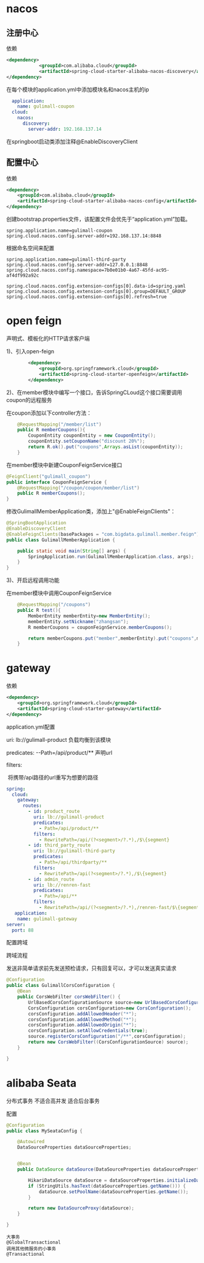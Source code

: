 # nacos

## 注册中心

依赖

```xml
<dependency>
            <groupId>com.alibaba.cloud</groupId>
            <artifactId>spring-cloud-starter-alibaba-nacos-discovery</artifactId>
</dependency>
```

在每个模块的application.yml中添加模块名和nacos主机的ip

```yml
  application:
    name: gulimall-coupon
  cloud:
    nacos:
      discovery:
        server-addr: 192.168.137.14
```

在springboot启动类添加注释@EnableDiscoveryClient

## 配置中心

依赖

```xml
<dependency>
    <groupId>com.alibaba.cloud</groupId>
    <artifactId>spring-cloud-starter-alibaba-nacos-config</artifactId>
</dependency>
```

创建bootstrap.properties文件，该配置文件会优先于“application.yml”加载。

```properties
spring.application.name=gulimall-coupon
spring.cloud.nacos.config.server-addr=192.168.137.14:8848
```

根据命名空间来配置

```properties
spring.application.name=gulimall-third-party
spring.cloud.nacos.config.server-addr=127.0.0.1:8848
spring.cloud.nacos.config.namespace=7b0e01b0-4a67-45fd-ac95-af4df992a92c

spring.cloud.nacos.config.extension-configs[0].data-id=spring.yaml
spring.cloud.nacos.config.extension-configs[0].group=DEFAULT_GROUP
spring.cloud.nacos.config.extension-configs[0].refresh=true
```



# open feign

声明式、模板化的HTTP请求客户端

1)、引入open-feign

```xml
        <dependency>
            <groupId>org.springframework.cloud</groupId>
            <artifactId>spring-cloud-starter-openfeign</artifactId>
        </dependency>
```



2)、在member模块中编写一个接口，告诉SpringCLoud这个接口需要调用coupon的远程服务

在coupon添加以下controller方法：

```java
    @RequestMapping("/member/list")
    public R memberCoupons(){
        CouponEntity couponEntity = new CouponEntity();
        couponEntity.setCouponName("discount 20%");
        return R.ok().put("coupons",Arrays.asList(couponEntity));
    }
```

在member模块中新建CouponFeignService接口

```java
@FeignClient("gulimall_coupon")
public interface CouponFeignService {
    @RequestMapping("/coupon/coupon/member/list")
    public R memberCoupons();
}
```

修改GulimallMemberApplication类，添加上"@EnableFeignClients"：

```java
@SpringBootApplication
@EnableDiscoveryClient
@EnableFeignClients(basePackages = "com.bigdata.gulimall.member.feign")
public class GulimallMemberApplication {

    public static void main(String[] args) {
        SpringApplication.run(GulimallMemberApplication.class, args);
    }
}
```

3)、开启远程调用功能

在member模块中调用CouponFeignService

```java
    @RequestMapping("/coupons")
    public R test(){
        MemberEntity memberEntity=new MemberEntity();
        memberEntity.setNickname("zhangsan");
        R memberCoupons = couponFeignService.memberCoupons();

        return memberCoupons.put("member",memberEntity).put("coupons",memberCoupons.get("coupons"));
    }

```

# gateway

依赖

```xml
<dependency>
    <groupId>org.springframework.cloud</groupId>
    <artifactId>spring-cloud-starter-gateway</artifactId>
</dependency>
```

application.yml配置

 uri: lb://gulimall-product 负载均衡到该模块

predicates:
            --Path=/api/product/** 声明url

filters:

​			将携带/api路径的url重写为想要的路径

```yml
spring:
  cloud:
  	gateway:
      routes:
        - id: product_route
          uri: lb://gulimall-product
          predicates:
            - Path=/api/product/**
          filters:
            - RewritePath=/api/(?<segment>/?.*),/$\{segment}
        - id: third_party_route
          uri: lb://gulimall-third-party
          predicates:
            - Path=/api/thirdparty/**
          filters:
            - RewritePath=/api(?<segment>/?.*),/$\{segment}
        - id: admin_route
          uri: lb://renren-fast
          predicates:
            - Path=/api/**
          filters:
            - RewritePath=/api/(?<segment>/?.*),/renren-fast/$\{segment}
   application:
    name: gulimall-gateway
server:
  port: 88
```

配置跨域

跨域流程

发送非简单请求前先发送预检请求，只有回复可以，才可以发送真实请求

```java
@Configuration
public class GulimallCorsConfiguration {
    @Bean
    public CorsWebFilter corsWebFilter() {
        UrlBasedCorsConfigurationSource source=new UrlBasedCorsConfigurationSource();
        CorsConfiguration corsConfiguration=new CorsConfiguration();
        corsConfiguration.addAllowedHeader("*");
        corsConfiguration.addAllowedMethod("*");
        corsConfiguration.addAllowedOrigin("*");
        corsConfiguration.setAllowCredentials(true);
        source.registerCorsConfiguration("/**",corsConfiguration);
        return new CorsWebFilter((CorsConfigurationSource) source);
    }

}
```

# alibaba Seata

分布式事务 不适合高并发       适合后台事务

配置

```java
@Configuration
public class MySeataConfig {

    @Autowired
    DataSourceProperties dataSourceProperties;


    @Bean
    public DataSource dataSource(DataSourceProperties dataSourceProperties) {

        HikariDataSource dataSource = dataSourceProperties.initializeDataSourceBuilder().type(HikariDataSource.class).build();
        if (StringUtils.hasText(dataSourceProperties.getName())) {
            dataSource.setPoolName(dataSourceProperties.getName());
        }

        return new DataSourceProxy(dataSource);
    }

}
```



```
大事务
@GlobalTransactional
调用其他微服务的小事务
@Transactional
```
